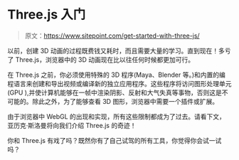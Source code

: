 # Three.js 入门

> 原文：<https://www.sitepoint.com/get-started-with-three-js/>

以前，创建 3D 动画的过程既费钱又耗时，而且需要大量的学习。直到现在！多亏了 Three.js，浏览器中的 3D 动画现在比以往任何时候都更加可行。

在 Three.js 之前，你必须使用特殊的 3D 程序(Maya、Blender 等。)和内置的编程语言来创建和导出视频或编译新的独立应用程序。这些程序将访问图形处理单元(GPU ),并使计算机能够在一帧中渲染阴影、反射和大气失真等事物，否则这是不可能的。除此之外，为了能够查看 3D 图形，浏览器中需要一个插件或扩展。

由于浏览器中 WebGL 的出现和实现，所有这些限制都成为了过去。请看下文，亚历克·斯洛曼将向我们介绍 Three.js 的奇迹！

你和 Three.js 有戏了吗？既然你有了自己试驾的所有工具，你觉得你会试一试吗？